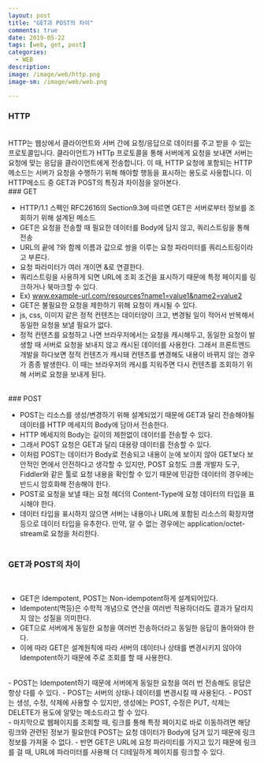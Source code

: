 ```yaml
---
layout: post
title: "GET과 POST의 차이"
comments: true
date: 2019-05-22
tags: [web, get, post]
categories:
  - WEB
description:
image: /image/web/http.png
image-sm: /image/web/web.png

---
```

<!-- {:.post-img.small}
![producer](/image/rabbitmq/producer.png) -->


### HTTP
<br />
HTTP는 웹상에서 클라이언트와 서버 간에 요청/응답으로 데이터를 주고 받을 수 있는 프로토콜입니다. 클라이언트가 HTTp 프로토콜을 통해 서버에게 요청을 보내면 서버는 요청에 맞는 응답을 클라이언트에게 전송합니다. 이 때, HTTP 요청에 포함되는 HTTP메소드는 서버가 요청을 수행하기 위해 해야할 행동을 표시하는 용도로 사용합니다. 이 HTTP메소드 중 GET과 POST의 특징과 차이점을 알아본다.

<br>
### GET
<br />

 - HTTP/1.1 스펙인 RFC2616의 Section9.3에 따르면 GET은 서버로부터 정보를 조회하기 위해 설계된 메소드
 - GET은 요청을 전송할 때 필요한 데이터를 Body에 담지 않고, 쿼리스트링을 통해 전송
 - URL의 끝에 ?와 함께 이름과 값으로 쌍을 이루는 요청 파라미터를 쿼리스트링이라고 부른다.
 - 요청 파라미터가 여러 개이면 &로 연결한다.
 - 쿼리스트링을 사용하게 되면 URL에 조회 조건을 표시하기 때문에 특정 페이지를 링크하거나 북마크할 수 있다.
 - Ex) www.example-url.com/resources?name1=value1&name2=value2
 - GET은 불필요한 요청을 제한하기 위해 요청이 캐시될 수 있다.
 - js, css, 이미지 같은 정적 컨텐츠는 데이터양이 크고, 변경될 일이 적어서 반복해서 동일한 요청을 보낼 필요가 없다.
 - 정적 컨텐츠를 요청하고 나면 브라우저에서는 요청을 캐시해두고, 동일한 요청이 발생할 때 서버로 요청을 보내지 않고 캐시된 데이터를 사용한다. 그래서 프론트엔드 개발을 하다보면 정적 컨텐츠가 캐시돼 컨텐츠를 변경해도 내용이 바뀌지 않는 경우가 종종 발생한다. 이 때는 브라우저의 캐시를 지워주면 다시 컨텐츠를 조회하기 위해 서버로 요청을 보내게 된다.


<br>
### POST
<br />

 - POST는 리소스를 생성/변경하기 위해 설계되었기 때문에 GET과 달리 전송해야될 데이터를 HTTP 메세지의 Body에 담아서 전송한다.
 -  HTTP 메세지의 Body는 길이의 제한없이 데이터를 전송할 수 있다.
 - 그래서 POST 요청은 GET과 달리 대용량 데이터를 전송할 수 있다.
 - 이처럼 POST는 데이터가 Body로 전송되고 내용이 눈에 보이지 않아 GET보다 보안적인 면에서 안전하다고 생각할 수 있지만, POST 요청도 크롬 개발자 도구, Fiddler와 같은 툴로 요청 내용을 확인할 수 있기 때문에 민감한 데이터의 경우에는 반드시 암호화해 전송해야 한다.
 -  POST로 요청을 보낼 때는 요청 헤더의 Content-Type에 요청 데이터의 타입을 표시해야 한다.
 - 데이터 타입을 표시하지 않으면 서버는 내용이나 URL에 포함된 리소스의 확장자명 등으로 데이터 타입을 유추한다. 만약, 알 수 없는 경우에는 application/octet-stream로 요청을 처리한다.
<br /><br />

### GET과 POST의 차이
<br />

 - GET은 Idempotent, POST는 Non-idempotent하게 설계되어있다.
 - Idempotent(멱등)은 수학적 개념으로 연산을 여러번 적용하더라도 결과가 달라지지 않는 성질을 의미한다.
 - GET으로 서버에게 동일한 요청을 여러번 전송하더라고 동일한 응답이 돌아와야 한다.
 - 이에 따라 GET은 설계원칙에 따라 서버의 데이터나 상태를 변경시키지 않아야 Idempotent하기 때문에 주로 조회를 할 때 사용한다.

 <br>
 - POST는 Idempotent하기 때문에 서버에게 동일한 요청을 여러 번 전송해도 응답은 항상 다를 수 있다.
 - POST는 서버의 상태나 데이터를 변경시킬 때 사용된다.
 - POST는 생성, 수정, 삭제에 사용할 수 있지만, 생성에는 POST, 수정은 PUT, 삭제는 DELETE가 용도에 알맞는 메소드라고 할 수 있다.

 <br>
 - 마지막으로 웹페이지를 조회할 때, 링크를 통해 특정 페이지로 바로 이동하려면 해당 링크와 관련된 정보가 필요한데 POST는 요청 데이터가 Body에 담겨 있기 때문에 링크 정보를 가져올 수 없다.
 - 반면 GET은 URL에 요청 파라미티를 가지고 있기 때문에 링크를 걸 때, URL에 파라미터를 사용해 더 디테일하게 페이지를 링크할 수 있다.
 
<br /><br />


